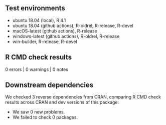 ## Test environments

* ubuntu 18.04 (local), R 4.1
* ubuntu 18.04 (github actions), R-oldrel, R-release, R-devel
* macOS-latest (github actions), R-release
* windows-latest (github actions), R-oldrel, R-release
* win-builder, R-release, R-devel

## R CMD check results

0 errors | 0 warnings | 0 notes

## Downstream dependencies

We checked 3 reverse dependencies from CRAN, comparing R CMD check results across CRAN and dev versions of this package:

* We saw 0 new problems.
* We failed to check 0 packages.
